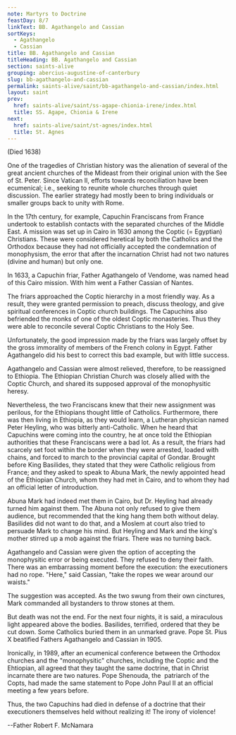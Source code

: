 ```yaml
---
note: Martyrs to Doctrine
feastDay: 8/7
linkText: BB. Agathangelo and Cassian
sortKeys:
  - Agathangelo
  - Cassian
title: BB. Agathangelo and Cassian
titleHeading: BB. Agathangelo and Cassian
section: saints-alive
grouping: abercius-augustine-of-canterbury
slug: bb-agathangelo-and-cassian
permalink: saints-alive/saint/bb-agathangelo-and-cassian/index.html
layout: saint
prev:
  href: saints-alive/saint/ss-agape-chionia-irene/index.html
  title: SS. Agape, Chionia & Irene
next:
  href: saints-alive/saint/st-agnes/index.html
  title: St. Agnes
---
```

(Died 1638)

One of the tragedies of Christian history was the alienation of several of the great ancient churches of the Mideast from their original union with the See of St. Peter. Since Vatican II, efforts towards reconciliation have been ecumenical; i.e., seeking to reunite whole churches through quiet discussion. The earlier strategy had mostly been to bring individuals or smaller groups back to unity with Rome.

In the 17th century, for example, Capuchin Franciscans from France undertook to establish contacts with the separated churches of the Middle East. A mission was set up in Cairo in 1630 among the Coptic (= Egyptian) Christians. These were considered heretical by both the Catholics and the Orthodox because they had not officially accepted the condemnation of monophysism, the error that after the incarnation Christ had not two natures (divine and human) but only one.

In 1633, a Capuchin friar, Father Agathangelo of Vendome, was named head of this Cairo mission. With him went a Father Cassian of Nantes.

The friars approached the Coptic hierarchy in a most friendly way. As a result, they were granted permission to preach, discuss theology, and give spiritual conferences in Coptic church buildings. The Capuchins also befriended the monks of one of the oldest Coptic monasteries. Thus they were able to reconcile several Coptic Christians to the Holy See.

Unfortunately, the good impression made by the friars was largely offset by the gross immorality of members of the French colony in Egypt. Father Agathangelo did his best to correct this bad example, but with little success.

Agathangelo and Cassian were almost relieved, therefore, to be reassigned to Ethiopia. The Ethiopian Christian Church was closely allied with the Coptic Church, and shared its supposed approval of the monophysitic heresy.

Nevertheless, the two Franciscans knew that their new assignment was perilous, for the Ethiopians thought little of Catholics. Furthermore, there was then living in Ethiopia, as they would learn, a Lutheran physician named Peter Heyling, who was bitterly anti-Catholic. When he heard that Capuchins were coming into the country, he at once told the Ethiopian authorities that these Franciscans were a bad lot. As a result, the friars had scarcely set foot within the border when they were arrested, loaded with chains, and forced to march to the provincial capital of Gondar. Brought before King Basilides, they stated that they were Catholic religious from France; and they asked to speak to Abuna Mark, the newly appointed head of the Ethiopian Church, whom they had met in Cairo, and to whom they had an official letter of introduction.

Abuna Mark had indeed met them in Cairo, but Dr. Heyling had already turned him against them. The Abuna not only refused to give them audience, but recommended that the king hang them both without delay. Basilides did not want to do that, and a Moslem at court also tried to persuade Mark to change his mind. But Heyling and Mark and the king's mother stirred up a mob against the friars. There was no turning back.

Agathangelo and Cassian were given the option of accepting the monophysitic error or being executed. They refused to deny their faith. There was an embarrassing moment before the execution: the executioners had no rope. "Here," said Cassian, "take the ropes we wear around our waists."

The suggestion was accepted. As the two swung from their own cinctures, Mark commanded all bystanders to throw stones at them.

But death was not the end. For the next four nights, it is said, a miraculous light appeared above the bodies. Basilides, terrified, ordered that they be cut down. Some Catholics buried them in an unmarked grave. Pope St. Pius X beatified Fathers Agathangelo and Cassian in 1905.

Ironically, in 1989, after an ecumenical conference between the Orthodox churches and the "monophysitic" churches, including the Coptic and the Ehtiopian, all agreed that they taught the same doctrine, that in Christ incarnate there are two natures. Pope Shenouda, the  patriarch of the Copts, had made the same statement to Pope John Paul II at an official meeting a few years before.

Thus, the two Capuchins had died in defense of a doctrine that their executioners themselves held without realizing it! The irony of violence!

\--Father Robert F. McNamara